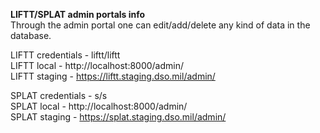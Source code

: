 **LIFTT/SPLAT admin portals info** <br/>
Through the admin portal one can edit/add/delete any kind of data in the database.

LIFTT credentials - liftt/liftt <br/>
LIFTT local - http://localhost:8000/admin/ <br/>
LIFTT staging - https://liftt.staging.dso.mil/admin/   

SPLAT credentials - s/s <br/>
SPLAT local - http://localhost:8000/admin/ <br/>
SPLAT staging - https://splat.staging.dso.mil/admin/
